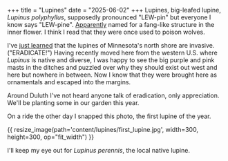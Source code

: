 +++
title = "Lupines"
date = "2025-06-02"
+++
Lupines, big-leafed lupine, *Lupinus polyphyllus*, supposedly pronounced
"LEW-pin" but everyone I know says "LEW-pine".
[Apparently](https://en.wiktionary.org/wiki/lupin#English) named for a
fang-like structure in the inner flower. I think I read that they were once
used to poison wolves.

I've [just
learned](https://www.minnesotawildflowers.info/flower/large-leaved-lupine) that
the lupines of Minnesota's north shore are invasive. ("ERADICATE!") Having
recently moved here from the western U.S. where *Lupinus* is native and
diverse, I was happy to see the big purple and pink masts in the ditches and
puzzled over why they should exist out west and here but nowhere in between.
Now I know that they were brought here as ornamentals and escaped into the
margins.

Around Duluth I've not heard anyone talk of eradication, only appreciation.
We'll be planting some in our garden this year.

On a ride the other day I snapped this photo, the first lupine of the year.

{{ resize_image(path='content/lupines/first_lupine.jpg', width=300, height=300, op="fit_width") }}

I'll keep my eye out for *Lupinus perennis*, the local native lupine.
